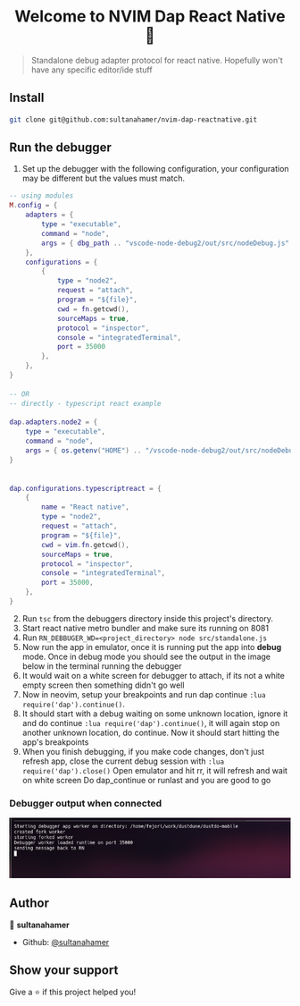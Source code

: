 <h1 align="center">Welcome to NVIM Dap React Native 👋</h1>

> Standalone debug adapter protocol for react native. Hopefully won't have any specific editor/ide stuff

## Install

```sh
git clone git@github.com:sultanahamer/nvim-dap-reactnative.git
```

## Run the debugger

1. Set up the debugger with the following configuration, your configuration may be different but the values must match.

```lua
-- using modules
M.config = {
	adapters = {
		type = "executable",
		command = "node",
		args = { dbg_path .. "vscode-node-debug2/out/src/nodeDebug.js" },
	},
	configurations = {
		{
			type = "node2",
			request = "attach",
			program = "${file}",
			cwd = fn.getcwd(),
			sourceMaps = true,
			protocol = "inspector",
			console = "integratedTerminal",
			port = 35000
		},
	},
}

-- OR
-- directly - typescript react example

dap.adapters.node2 = {
	type = "executable",
	command = "node",
	args = { os.getenv("HOME") .. "/vscode-node-debug2/out/src/nodeDebug.js" },
}


dap.configurations.typescriptreact = {
	{
		name = "React native",
		type = "node2",
		request = "attach",
		program = "${file}",
		cwd = vim.fn.getcwd(),
		sourceMaps = true,
		protocol = "inspector",
		console = "integratedTerminal",
		port = 35000,
	},
}

```
2. Run `tsc` from the debuggers directory inside this project's directory.
3. Start react native metro bundler and make sure its running on 8081
4. Run `RN_DEBBUGER_WD=<project_directory> node src/standalone.js`
5. Now run the app in emulator, once it is running put the app into **debug** mode. Once in debug mode you should see the output in the image below in the terminal running the debugger
6. It would wait on a white screen for debugger to attach, if its not a white empty screen then something didn't go well
7. Now in neovim, setup your breakpoints and run dap continue `:lua require('dap').continue()`.
8. It should start with a debug waiting on some unknown location, ignore it and do continue `:lua require('dap').continue()`, it will again stop on another unknown location, do continue. Now it should start hitting the app's breakpoints
9. When you finish debugging, if you make code changes, don't just refresh app, close the current debug session with `:lua require('dap').close()` Open emulator and hit rr, it will refresh and wait on white screen Do dap_continue or runlast and you are good to go

### Debugger output when connected
<img src="./connected.png" alt='Connected to the debugger'>

## Author

👤 **sultanahamer**

* Github: [@sultanahamer](https://github.com/sultanahamer)

## Show your support

Give a ⭐️ if this project helped you!

